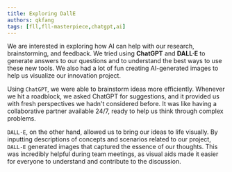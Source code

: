 ```yaml
---
title: Exploring DallE
authors: qkfang
tags: [fll,fll-masterpiece,chatgpt,ai]
---
```


We are interested in exploring how AI can help with our research, brainstorming, and feedback. We tried using **ChatGPT** and **DALL·E** to generate answers to our questions and to understand the best ways to use these new tools. We also had a lot of fun creating AI-generated images to help us visualize our innovation project.

Using `ChatGPT`, we were able to brainstorm ideas more efficiently. Whenever we hit a roadblock, we asked ChatGPT for suggestions, and it provided us with fresh perspectives we hadn't considered before. It was like having a collaborative partner available 24/7, ready to help us think through complex problems.

`DALL-E`, on the other hand, allowed us to bring our ideas to life visually. By inputting descriptions of concepts and scenarios related to our project, `DALL-E` generated images that captured the essence of our thoughts. This was incredibly helpful during team meetings, as visual aids made it easier for everyone to understand and contribute to the discussion.

